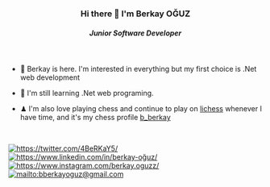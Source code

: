<h3 align="center"> Hi there 👋 I'm Berkay OĞUZ</h1>
<h5 align="center">Junior Software Developer</h5>

<br>

* 📌 Berkay is here. I'm interested in everything but my first choice is .Net web development

* 🔎 I'm still learning .Net web programing.

* ♟ I'm also love playing chess and continue to play on [lichess](https://lichess.org/) whenever I have time, and it's my chess profile [b_berkay](https://lichess.org/@/b_berkay)

  <br>

<a href="https://twitter.com/4BeRKaY5/" target="_blank">
    <img src="https://img.shields.io/badge/%20-twitter-%231DA1F2" alt="https://twitter.com/4BeRKaY5/">
</a>
<a href="https://www.linkedin.com/in/berkay-oğuz/" target="_blank">
    <img src="https://img.shields.io/badge/%20-linkedin-0072b1" alt="https://www.linkedin.com/in/berkay-oğuz/">
</a>
<a href="https://www.instagram.com/berkay.oguzz/" target="_blank">
    <img src="https://img.shields.io/badge/%20-instagram-fbad50" alt="https://www.instagram.com/berkay.oguzz/">
</a>
<a href="mailto:bberkayoguz@gmail.com" target="_blank">
    <img src="https://img.shields.io/badge/%20-gmail-B23121" alt="mailto:bberkayoguz@gmail.com">
</a>
